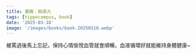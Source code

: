 ```yaml
---
title: 書摘：鈍感力
tags: [hippocampus, book]
date: '2025-03-18'
image: '/images/books/book-20250318.webp'
---
```


被罵過後馬上忘記，保持心情愉悅血管就會順暢，血液循環好就能維持身體健康~

